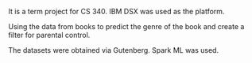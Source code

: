 It is a term project for CS 340. IBM DSX was used as the platform.

Using the data from books to predict the genre of the book and create a filter for parental control.

The datasets were obtained via Gutenberg. Spark ML was used.
